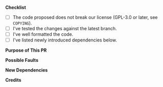 <!-- Thanks for your contribution! We'll review your code and merge it if several conditions are met. -->
<!-- Note: We are inclusive to external helps. However, Your PR might not ended up being merged out of several possible reasons. Whether
this happens or not, please don't let it discourage you from raising possible suggestions or starting a new one. Each issue or PR helps us
to find our faults and improve the project. Even if your code does not ultimately appear in the repository, your contribution will still
be recorded and mentioned. -->

<!-- You've came a long way! Before this final step, please check the list below. -->
**Checklist**
- [ ] The code proposed does not break our license (GPL-3.0 or later, see `COPYING`).
- [ ] I've tested the changes against the latest branch. <!-- For long-term proposals this is optinal. -->
- [ ] I've well formatted the code. <!-- This is only for legibility, code will be reformatted after all. -->
- [ ] I've listed newly introduced dependencies below.

**Purpose of This PR**
<!-- Describe what does this PR solves, mainly affected area and brief summary of the changes. -->
<!-- This can be shortened if commit messages are clear. -->

**Possible Faults**
<!-- Any performance impact, major or minor bugs or risks might be introduced. -->
<!-- We recommend resolving them first, or the PR will take a long time to be evaluated and merged - if it finally would. -->

**New Dependencies**
<!-- If a new dependency is introduced, please list them here. Also make sure to check their licenses. -->

**Credits**
<!-- You can optionally mention external helps or other contributors here. --> 

<!-- That's all! Once opened, your PR will be checked by the CI first, then being reviewed by us. Please keep in touch with 
us for modifications, suggestions and further progresses. -->
